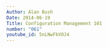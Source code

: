 ```yaml
---
Author: Alan Bush
Date: 2014-06-19
Title: Configuration Management 101
number: "061"
youtube_id: 5nLNwFkVOJ4
---
```



